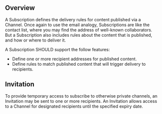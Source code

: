 ## Overview

A Subscription defines the delivery rules for content published via a Channel. Once again to use the email analogy,
Subscriptions are like the contact list, where you may find the address of well-known collaborators. But a Subscription
also includes rules about the content that is published, and how or where to deliver it.

A Subscription SHOULD support the follow features:

* Define one or more recipient addresses for published content.
* Define rules to match published content that will trigger delivery to recipients.

## Invitation

To provide temporary access to subscribe to otherwise private channels, an Invitation may be
sent to one or more recipients. An Invitation allows access to a Channel for designated recipients
until the specified expiry date.